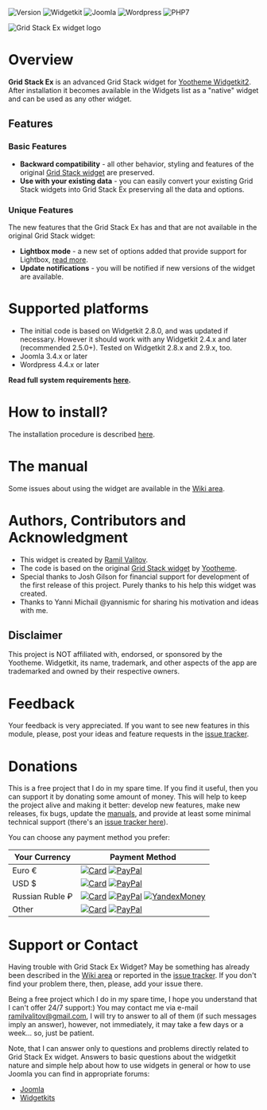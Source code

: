 ![Version](https://img.shields.io/badge/Release-v1.1.0-green.svg?style=flat) ![Widgetkit](https://img.shields.io/badge/Widgetkit-v2.4.x+-green.svg?style=flat) ![Joomla](https://img.shields.io/badge/Joomla!-v3.4.x+-yellow.svg?style=flat) ![Wordpress](https://img.shields.io/badge/Wordpress-v4.4.x+-yellow.svg?style=flat) ![PHP7](https://img.shields.io/badge/PHP7-compatible-blue.svg?style=flat)

![Grid Stack Ex widget logo](https://raw.githubusercontent.com/wiki/rvalitov/widgetkit-grid-stack-ex/images/grid-stack-ex-logo.jpg)

# Overview
**Grid Stack Ex** is an advanced Grid Stack widget for [Yootheme Widgetkit2](https://yootheme.com/widgetkit). After installation it becomes available in the Widgets list as a "native" widget and can be used as any other widget.

## Features
### Basic Features

* **Backward compatibility** - all other behavior, styling and features of the original [Grid Stack widget](https://demo.yootheme.com/widgetkit/joomla/index.php/home/grid-stack) are preserved.
* **Use with your existing data** - you can easily convert your existing Grid Stack widgets into Grid Stack Ex preserving all the data and options.

### Unique Features
The new features that the Grid Stack Ex has and that are not available in the original Grid Stack widget:
 
* **Lightbox mode** - a new set of options added that provide support for Lightbox, [read more](https://github.com/rvalitov/widgetkit-grid-stack-ex/wiki/Lightbox-mode).
* **Update notifications** - you will be notified if new versions of the widget are available.

# Supported platforms
* The initial code is based on Widgetkit 2.8.0, and was updated if necessary. However it should work with any Widgetkit 2.4.x and later (recommended 2.5.0+). Tested on Widgetkit 2.8.x and 2.9.x, too.
* Joomla 3.4.x or later
* Wordpress 4.4.x or later

**Read full system requirements [here](https://github.com/rvalitov/widgetkit-grid-stack-ex/wiki/System-requirements).** 

# How to install?
The installation procedure is described [here](https://github.com/rvalitov/widgetkit-grid-stack-ex/wiki/How-to-install).

# The manual
Some issues about using the widget are available in the [Wiki area](https://github.com/rvalitov/widgetkit-grid-stack-ex/wiki).

# Authors, Contributors and Acknowledgment
* This widget is created by [Ramil Valitov](http://www.valitov.me).
* The code is based on the original [Grid Stack widget](https://demo.yootheme.com/widgetkit/joomla/index.php/home/grid-stack) by [Yootheme](http://yootheme.com/).
* Special thanks to Josh Gilson for financial support for development of the first release of this project. Purely thanks to his help this widget was created.
* Thanks to Yanni Michail @yannismic for sharing his motivation and ideas with me.

## Disclaimer
This project is NOT affiliated with, endorsed, or sponsored by the Yootheme. Widgetkit, its name, trademark, and other aspects of the app are trademarked and owned by their respective owners.

# Feedback
Your feedback is very appreciated. If you want to see new features in this module, please, post your ideas and feature requests in the [issue tracker](https://github.com/rvalitov/widgetkit-grid-stack-ex/issues).

# Donations
This is a free project that I do in my spare time. If you find it useful, then you can support it by donating some amount of money. This will help to keep the project alive and making it better: develop new features, make new releases, fix bugs, update the [manuals](https://github.com/rvalitov/widgetkit-grid-stack-ex/wiki), and provide at least some minimal technical support (there's an [issue tracker here](https://github.com/rvalitov/widgetkit-grid-stack-ex/issues)).

You can choose any payment method you prefer:

Your Currency | Payment Method
------------ | -------------
Euro € | [![Card](https://img.shields.io/badge/EURO-Debit/Credit%20Card-6f202b.svg?style=flat)](https://www.paypal.com/cgi-bin/webscr?cmd=_s-xclick&hosted_button_id=BJJF3E6DBRYHA) [![PayPal](https://img.shields.io/badge/EURO-PayPal-blue.svg?style=flat)](https://www.paypal.me/valitov/0eur) 
USD $ | [![Card](https://img.shields.io/badge/USD-Debit/Credit%20Card-6f202b.svg?style=flat)](https://www.paypal.com/cgi-bin/webscr?cmd=_s-xclick&hosted_button_id=B8VMNU7SEAU8J) [![PayPal](https://img.shields.io/badge/USD-PayPal-blue.svg?style=flat)](https://www.paypal.me/valitov/0usd) 
Russian Ruble ₽ | [![Card](https://img.shields.io/badge/RUB-Debit/Credit%20Card-6f202b.svg?style=flat)](https://money.yandex.ru/to/410011424143476) [![PayPal](https://img.shields.io/badge/RUB-PayPal-blue.svg?style=flat)](https://www.paypal.me/valitov/0rub) [![YandexMoney](https://img.shields.io/badge/RUB-YandexMoney-5b0d56.svg?style=flat)](https://money.yandex.ru/to/410011424143476)
Other | [![Card](https://img.shields.io/badge/OTHER-Debit/Credit%20Card-6f202b.svg?style=flat)](https://www.paypal.com/cgi-bin/webscr?cmd=_s-xclick&hosted_button_id=BJJF3E6DBRYHA) [![PayPal](https://img.shields.io/badge/OTHER-PayPal-blue.svg?style=flat)](https://www.paypal.me/valitov)

# Support or Contact
Having trouble with Grid Stack Ex Widget? May be something has already been described in the [Wiki area](https://github.com/rvalitov/widgetkit-grid-stack-ex/wiki) or reported in the [issue tracker](https://github.com/rvalitov/widgetkit-grid-stack-ex/issues). If you don't find your problem there, then, please, add your issue there. 

Being a free project which I do in my spare time, I hope you understand that I can't offer 24/7 support:) You may contact me via e-mail ramilvalitov@gmail.com, I will try to answer to all of them (if such messages imply an answer), however, not immediately, it may take a few days or a week... so, just be patient. 

Note, that I can answer only to questions and problems directly related to Grid Stack Ex widget. Answers to basic questions about the widgetkit nature and simple help about how to use widgets in general or how to use Joomla you can find in appropriate forums:

* [Joomla](http://forum.joomla.org/)
* [Widgetkits](https://yootheme.com/support)
